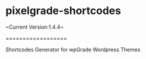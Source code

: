 pixelgrade-shortcodes
==================

~Current Version:1.4.4~

==================

Shortcodes Generator for wpGrade Wordpress Themes
